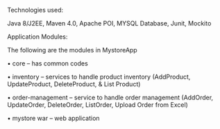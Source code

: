 Technologies used:

Java 8/J2EE, Maven 4.0, Apache POI, MYSQL Database, Junit, Mockito

Application Modules:

The following are the modules in MystoreApp

•	core – has common codes

•	inventory – services to handle product inventory (AddProduct, UpdateProduct, DeleteProduct, & List Product)

•	order-management – service to handle order management (AddOrder, UpdateOrder, DeleteOrder, ListOrder, Upload Order from Excel)

•	mystore war – web application 

